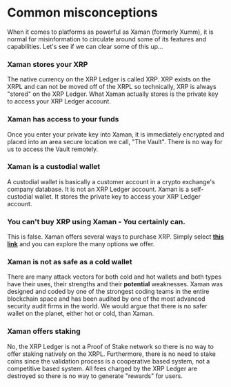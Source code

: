 # Common misconceptions

When it comes to platforms as powerful as Xaman (formerly Xumm), it is normal for misinformation to circulate around some of its features and capabilities. Let's see if we can clear some of this up...

### Xaman stores your XRP&#x20;

The native currency on the XRP Ledger is called XRP. XRP exists on the XRPL and can not be moved off of the XRPL so technically, XRP is always "stored" on the XRP Ledger. What Xaman actually stores is the private key to access your XRP Ledger account.&#x20;

### Xaman has access to your funds

Once you enter your private key into Xaman, it is immediately encrypted and placed into an area secure location we call, "The Vault". There is no way for us to access the Vault remotely.

### Xaman is a custodial wallet

A custodial wallet is basically a customer account in a crypto exchange's company database. It is not an XRP Ledger account. Xaman is a self-custodial wallet. It stores the private key to access your XRP Ledger account.&#x20;

### You can't buy XRP using Xaman - You certainly can.

This is false. Xaman offers several ways to purchase XRP. Simply select [**this link**](https://xumm.app/detect/xapp:xumm.buysellxrp) and you can explore the many options we offer.

### Xaman is not as safe as a cold wallet

There are many attack vectors for both cold and hot wallets and both types have their uses, their strengths and their **potential** weaknesses. Xaman was designed and coded by one of the strongest coding teams in the entire blockchain space and has been audited by one of the most advanced security audit firms in the world.  We would argue that there is no safer wallet on the planet, either hot or cold, than Xaman.  &#x20;

### Xaman offers staking

No, the XRP Ledger is not a Proof of Stake network so there is no way to offer staking natively on the XRPL. Furthermore, there is no need to stake coins since the validation process is a cooperative based system, not a competitive based system. All fees charged by the XRP Ledger are destroyed so there is no way to generate "rewards" for users.

